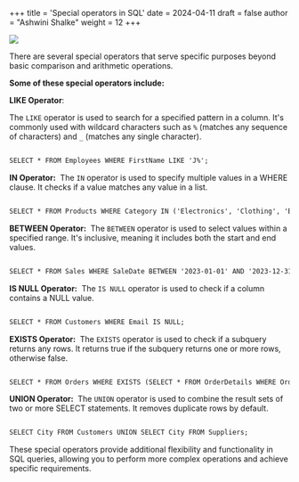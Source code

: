 +++
title = 'Special operators in SQL'
date = 2024-04-11
draft = false
author = "Ashwini Shalke"
weight = 12
+++


![](https://cdn-images-1.medium.com/max/1600/1*OxOI644ru-m_adGUtjZgZA.jpeg)

There are several special operators that serve specific purposes beyond basic comparison and arithmetic operations.

**Some of these special operators include:** 

**LIKE Operator**: 

The `LIKE` operator is used to search for a specified pattern in a column. It's commonly used with wildcard characters such as `%` (matches any sequence of characters) and `_` (matches any single character).

```html

SELECT * FROM Employees WHERE FirstName LIKE 'J%';

```

**IN Operator:** 
The `IN` operator is used to specify multiple values in a WHERE clause. It checks if a value matches any value in a list.

```html

SELECT * FROM Products WHERE Category IN ('Electronics', 'Clothing', 'Books');

```

**BETWEEN Operator:** 
The `BETWEEN` operator is used to select values within a specified range. It's inclusive, meaning it includes both the start and end values.

```html

SELECT * FROM Sales WHERE SaleDate BETWEEN '2023-01-01' AND '2023-12-31';

```

**IS NULL Operator:** 
The `IS NULL` operator is used to check if a column contains a NULL value.

```html

SELECT * FROM Customers WHERE Email IS NULL;

```

**EXISTS Operator:** 
The `EXISTS` operator is used to check if a subquery returns any rows. It returns true if the subquery returns one or more rows, otherwise false.

```html

SELECT * FROM Orders WHERE EXISTS (SELECT * FROM OrderDetails WHERE Orders.OrderID = OrderDetails.OrderID);

```

**UNION Operator:** 
The `UNION` operator is used to combine the result sets of two or more SELECT statements. It removes duplicate rows by default.

```html 

SELECT City FROM Customers UNION SELECT City FROM Suppliers;

```

These special operators provide additional flexibility and functionality in SQL queries, allowing you to perform more complex operations and achieve specific requirements.